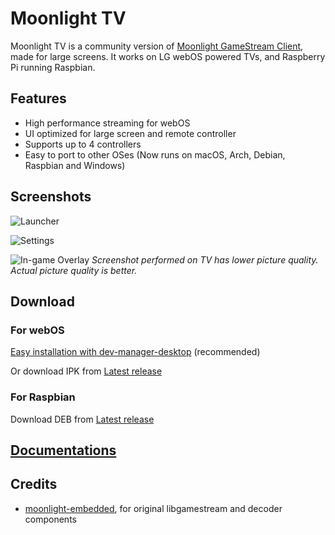 # Moonlight TV

Moonlight TV is a community version of [Moonlight GameStream Client](https://moonlight-stream.org/), made for large
screens. It works on LG webOS powered TVs, and Raspberry Pi running Raspbian.

## Features

* High performance streaming for webOS
* UI optimized for large screen and remote controller
* Supports up to 4 controllers
* Easy to port to other OSes (Now runs on macOS, Arch, Debian, Raspbian and Windows)

## Screenshots

![Launcher](https://user-images.githubusercontent.com/830358/141690137-529d3b94-b56a-4f24-a3c5-00a56eb30952.png)

![Settings](https://user-images.githubusercontent.com/830358/147389849-6907f614-dbd4-4c24-987e-1a214a9680d0.png)

![In-game Overlay](https://user-images.githubusercontent.com/830358/141690146-27ee2564-0cc8-43ef-a5b0-54b8487dda1e.png)
_Screenshot performed on TV has lower picture quality. Actual picture quality is better._

## Download

### For webOS

[Easy installation with dev-manager-desktop](https://github.com/webosbrew/dev-manager-desktop) (recommended)

Or download IPK from [Latest release](https://github.com/mariotaku/moonlight-tv/releases/latest)

### For Raspbian

Download DEB from [Latest release](https://github.com/mariotaku/moonlight-tv/releases/latest)

## [Documentations](https://github.com/mariotaku/moonlight-tv/wiki)

## Credits

* [moonlight-embedded](https://github.com/irtimmer/moonlight-embedded), for original libgamestream and decoder
  components